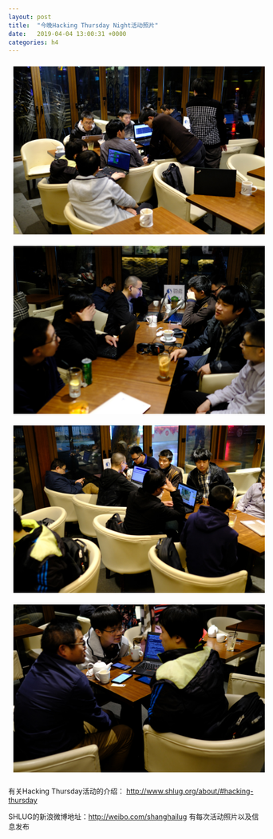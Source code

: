 ```yaml
---
layout: post
title:  "今晚Hacking Thursday Night活动照片"
date:   2019-04-04 13:00:31 +0000
categories: h4
---
```


[<img style='margin:10px;' src='https://raw.githubusercontent.com/shanghailug/res2019q2/master/j404.h4/j328_2104_2200+08.1920p.jpg'>](https://raw.githubusercontent.com/shanghailug/res2019q2/master/j404.h4/j328_2104_2200+08.JPG)
[<img style='margin:10px;' src='https://raw.githubusercontent.com/shanghailug/res2019q2/master/j404.h4/j404_2035_1900+08.1920p.jpg'>](https://raw.githubusercontent.com/shanghailug/res2019q2/master/j404.h4/j404_2035_1900+08.JPG)
[<img style='margin:10px;' src='https://raw.githubusercontent.com/shanghailug/res2019q2/master/j404.h4/j404_2035_3000+08.1920p.jpg'>](https://raw.githubusercontent.com/shanghailug/res2019q2/master/j404.h4/j404_2035_3000+08.JPG)
[<img style='margin:10px;' src='https://raw.githubusercontent.com/shanghailug/res2019q2/master/j404.h4/j404_2044_1900+08.1920p.jpg'>](https://raw.githubusercontent.com/shanghailug/res2019q2/master/j404.h4/j404_2044_1900+08.JPG)

有关Hacking Thursday活动的介绍：
http://www.shlug.org/about/#hacking-thursday

SHLUG的新浪微博地址：http://weibo.com/shanghailug 有每次活动照片以及信息发布


